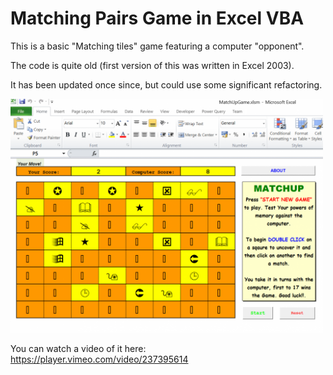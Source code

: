 # Matching Pairs Game in Excel VBA

This is a basic "Matching tiles" game featuring a computer "opponent".

The code is quite old (first version of this was written in Excel 2003).

It has been updated once since, but could use some significant refactoring.


<img src=screenshots/match.png width=500>

You can watch a video of it here: https://player.vimeo.com/video/237395614
